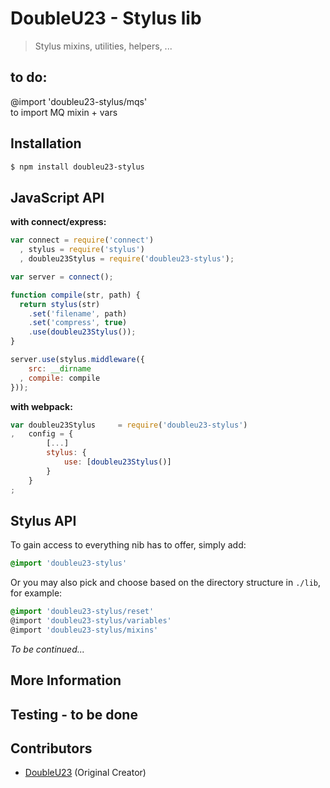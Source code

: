 # DoubleU23 - Stylus lib  
> Stylus mixins, utilities, helpers, ...

## to do:  
@import 'doubleu23-stylus/mqs'  
to import MQ mixin + vars

## Installation

```bash
$ npm install doubleu23-stylus
```

## JavaScript API

__with connect/express:__
```javascript
var connect = require('connect')
  , stylus = require('stylus')
  , doubleu23Stylus = require('doubleu23-stylus');

var server = connect();

function compile(str, path) {
  return stylus(str)
	.set('filename', path)
	.set('compress', true)
	.use(doubleu23Stylus());
}

server.use(stylus.middleware({
	src: __dirname
  , compile: compile
}));
```

__with webpack:__
```javascript
var doubleu23Stylus 	= require('doubleu23-stylus')
,	config = {
		[...]
		stylus: {
			use: [doubleu23Stylus()]
		}
	}
;
```

## Stylus API

  To gain access to everything nib has to offer, simply add:

  ```css
  @import 'doubleu23-stylus'
  ```

  Or you may also pick and choose based on the directory structure in `./lib`, for example:

  ```css
  @import 'doubleu23-stylus/reset'
  @import 'doubleu23-stylus/variables'
  @import 'doubleu23-stylus/mixins'
  ```

_To be continued..._

## More Information

## Testing - to be done

## Contributors
  - [DoubleU23](https://github.com/DoubleU23) (Original Creator)
